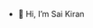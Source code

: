 - 👋 Hi, I’m Sai Kiran


<!---
sai-opentensor/sai-opentensor is a ✨ special ✨ repository because its `README.md` (this file) appears on your GitHub profile.
You can click the Preview link to take a look at your changes.
--->
